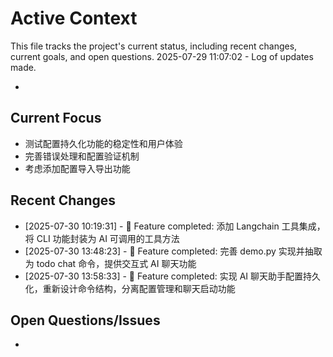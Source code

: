 # Active Context

This file tracks the project's current status, including recent changes, current goals, and open questions.
2025-07-29 11:07:02 - Log of updates made.

*

## Current Focus

* 测试配置持久化功能的稳定性和用户体验
* 完善错误处理和配置验证机制
* 考虑添加配置导入导出功能

## Recent Changes

* [2025-07-30 10:19:31] - 🚀 Feature completed: 添加 Langchain 工具集成，将 CLI 功能封装为 AI 可调用的工具方法
* [2025-07-30 13:48:23] - 🚀 Feature completed: 完善 demo.py 实现并抽取为 todo chat 命令，提供交互式 AI 聊天功能
* [2025-07-30 13:58:33] - 🚀 Feature completed: 实现 AI 聊天助手配置持久化，重新设计命令结构，分离配置管理和聊天启动功能

## Open Questions/Issues

*   